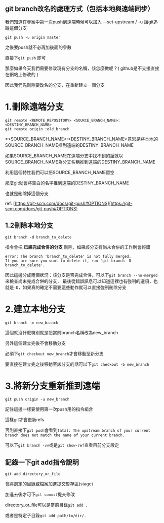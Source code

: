 ## git branch改名的處理方式（包括本地與遠端同步）

我們知道在專案中第一次push到遠端時候可以加入 --set-upstream / -u 讓git追蹤這個分支

`git push -u origin master`

之後要push就不必再加後面的參數

直接下`git push`
即可

那麼如果今天我們需要修改現有分支的名稱，該怎麼做呢？( github是不支援直接在網站上修改的 )

因此我們先刪除要改名的分支，在重新建立一個分支

# 1.刪除遠端分支

```
git remote <REMOTE_REPOSITORY> <SOURCE_BRANCH_NAME>:<DESTINY_BRANCH_NAME>
git remote origin :old_branch
```
*<SOURCE_BRANCH_NAME>:<DESTINY_BRANCH_NAME>意思是將本地的SOURCE_BRANCH_NAME推到遠端的DESTINY_BRANCH_NAME

如果SOURCE_BRANCH_NAME在遠端分支中找不到的話就以SOURCE_BRANCH_NAME為分支名稱推到遠端的DESTINY_BRANCH_NAME

利用這個特性我們可以把SOURCE_BRANCH_NAME留空

那麼git就會將空白的名字推到遠端的DESTINY_BRANCH_NAME

也就是刪除掉這個分支

ref: [https://git-scm.com/docs/git-push#OPTIONS](https://git-scm.com/docs/git-push#OPTIONS)

## 1.2刪除本地分支

```
git branch -d branch_to_delete
```
指令會把 **已經完成合併的分支** 刪除，如果該分支有尚未合併的工作則會報錯
```
error: The branch 'branch_to_delete' is not fully merged.
If you are sure you want to delete it, run 'git branch -D branch_to_delete'.
```
因此這邊分成兩個狀況：該分支是否完成合併，可以下`git branch --no-merged`來檢查尚未完成合併的分支，
最後從錯誤訊息可以知道這裡也有強制的選項，也就是`-D`，如果真的確定不需要這些動作就可以直接強制刪除分支

# 2.建立本地分支

`git branch -m new_branch`

這個就沒什麼特別就是把當前branch名稱改為new_branch

另外這個建立完後不會移動分支

必須下`git checkout new_branch`才會移動至新分支

要直接在建立完之後移動至該分支的話可以下`git checkout -b new_branch`

# 3.將新分支重新推到遠端

`git push origin -u new_branch`

記住這邊一樣要使用第一次push用的指令組合

這樣git才會更新refs

否則直接下`git push`會看到`fatal: The upstream branch of your current branch does not match
the name of your current branch.`

可以下`git branch -vv`或是`git show-ref`查看目前分支設定

## 記錄一下git add指令說明

`git add directory_or_file`

會將選定的目錄或檔案加進提交暫存區(stage)

加進去後才可下`git commit`提交修改

directory_or_file可以是當前目錄`git add .`

或者是特定子目錄`git add path/to/dir/.`
